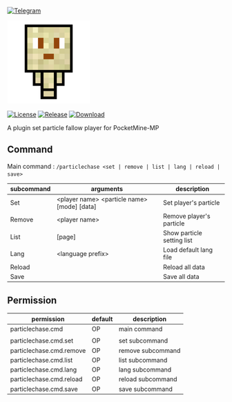 [![Telegram](https://img.shields.io/badge/Telegram-PresentKim-blue.svg?logo=telegram)](https://t.me/PresentKim)

[![icon/192x192](assets/icon/192x192.png?raw=true)]()

[![License](https://img.shields.io/github/license/PresentKim/ParticleChase-PMMP.svg?label=License)](LICENSE)
[![Release](https://img.shields.io/github/release/PresentKim/ParticleChase-PMMP.svg?label=Release)](https://github.com/PresentKim/ParticleChase-PMMP/releases/latest)
[![Download](https://img.shields.io/github/downloads/PresentKim/ParticleChase-PMMP/total.svg?label=Download)](https://github.com/PresentKim/ParticleChase-PMMP/releases/latest)


A plugin set particle fallow player for PocketMine-MP

## Command
Main command : `/particlechase <set | remove | list | lang | reload | save>`

| subcommand | arguments                                           | description                |
| ---------- | --------------------------------------------------- | -------------------------- |
| Set        | \<player name\> \<particle name\> \[mode\] \[data\] | Set player's particle      |
| Remove     | \<player name\>                                     | Remove player's particle   |
| List       | \[page\]                                            | Show particle setting list |
| Lang       | \<language prefix\>                                 | Load default lang file     |
| Reload     |                                                     | Reload all data            |
| Save       |                                                     | Save all data              |




## Permission
| permission               | default | description       |
| ------------------------ | ------- | ----------------- |
| particlechase.cmd        | OP      | main command      |
|                          |         |                   |
| particlechase.cmd.set    | OP      | set subcommand    |
| particlechase.cmd.remove | OP      | remove subcommand |
| particlechase.cmd.list   | OP      | list subcommand   |
| particlechase.cmd.lang   | OP      | lang subcommand   |
| particlechase.cmd.reload | OP      | reload subcommand |
| particlechase.cmd.save   | OP      | save subcommand   |